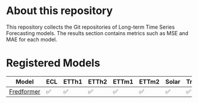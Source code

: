 <!--  About this repository begin-->
# About this repository
This repository collects the Git repositories of Long-term Time Series Forecasting models. The results section contains metrics such as MSE and MAE for each model.


<!--  About this repository end-->
<!--  Registered Models begin-->
# Registered Models

| Model | ECL | ETTh1 | ETTh2 | ETTm1 | ETTm2 | Solar | Traffic | Weather |
|-----|---|-----|-----|-----|-----|-----|-------|-------|
|<a href="https://github.com/chenzRG/Fredformer">Fredformer</a> | :white_check_mark: | :white_check_mark: | :white_check_mark: | :white_check_mark: | :white_check_mark: | :white_check_mark: | :white_check_mark: | :white_check_mark:|

<!--  Registered Models end-->